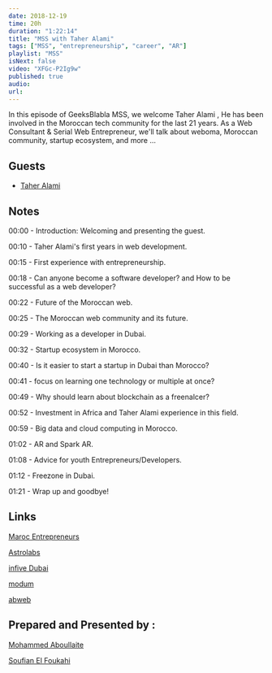 ```yaml
---
date: 2018-12-19
time: 20h
duration: "1:22:14"
title: "MSS with Taher Alami"
tags: ["MSS", "entrepreneurship", "career", "AR"]
playlist: "MSS"
isNext: false
video: "XFGc-P2Ig9w"
published: true
audio:
url:
---
```


In this episode of GeeksBlabla MSS, we welcome Taher Alami , He has been involved in the Moroccan tech community for the last 21 years. As a Web Consultant & Serial Web Entrepreneur, we'll talk about weboma, Moroccan community, startup ecosystem, and more ...

## Guests

- [Taher Alami](https://twitter.com/taheralami)

## Notes

00:00 - Introduction: Welcoming and presenting the guest.

00:10 - Taher Alami's first years in web development.

00:15 - First experience with entrepreneurship.

00:18 - Can anyone become a software developer? and How to be successful as a web developer?

00:22 - Future of the Moroccan web.

00:25 - The Moroccan web community and its future.

00:29 - Working as a developer in Dubai.

00:32 - Startup ecosystem in Morocco.

00:40 - Is it easier to start a startup in Dubai than Morocco?

00:41 - focus on learning one technology or multiple at once?

00:49 - Why should learn about blockchain as a freenalcer?

00:52 - Investment in Africa and Taher Alami experience in this field.

00:59 - Big data and cloud computing in Morocco.

01:02 - AR and Spark AR.

01:08 - Advice for youth Entrepreneurs/Developers.

01:12 - Freezone in Dubai.

01:21 - Wrap up and goodbye!

## Links

[Maroc Entrepreneurs](https://marocentrepreneurs.com/)

[Astrolabs](https://astrolabs.com/)

[infive Dubai](https://infive.ae/)

[modum](https://modum.io/)

[abweb](https://www.abweb.biz/)

## Prepared and Presented by :

[Mohammed Aboullaite](https://www.facebook.com/aboullaite)

[Soufian El Foukahi](https://twitter.com/souffanda)
